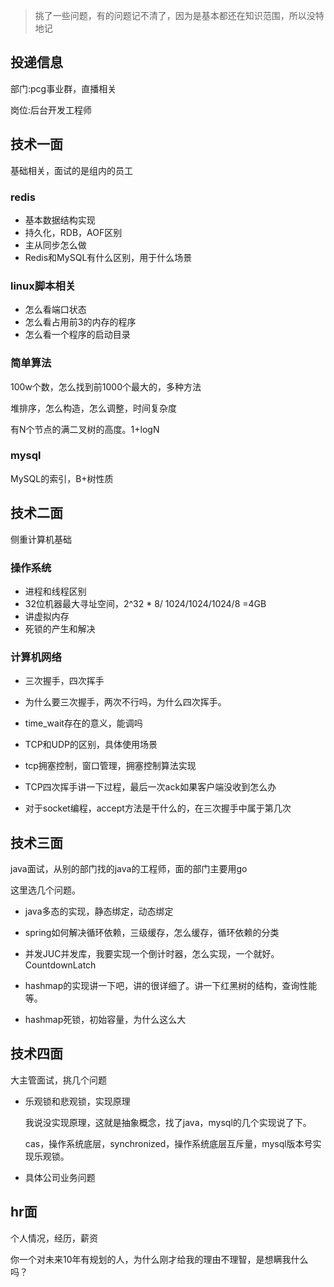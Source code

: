 > 挑了一些问题，有的问题记不清了，因为是基本都还在知识范围，所以没特地记

## 投递信息

部门:pcg事业群，直播相关

岗位:后台开发工程师



## 技术一面

基础相关，面试的是组内的员工

### redis

- 基本数据结构实现
- 持久化，RDB，AOF区别
- 主从同步怎么做
- Redis和MySQL有什么区别，用于什么场景

### linux脚本相关

- 怎么看端口状态
- 怎么看占用前3的内存的程序
- 怎么看一个程序的启动目录

### 简单算法

100w个数，怎么找到前1000个最大的，多种方法

堆排序，怎么构造，怎么调整，时间复杂度

有N个节点的满二叉树的高度。1+logN

### mysql

MySQL的索引，B+树性质



## 技术二面

侧重计算机基础

### 操作系统

- 进程和线程区别
- 32位机器最大寻址空间，2^32 * 8/ 1024/1024/1024/8 =4GB
- 讲虚拟内存
- 死锁的产生和解决

### 计算机网络

- 三次握手，四次挥手

- 为什么要三次握手，两次不行吗，为什么四次挥手。

- time_wait存在的意义，能调吗

- TCP和UDP的区别，具体使用场景

- tcp拥塞控制，窗口管理，拥塞控制算法实现

- TCP四次挥手讲一下过程，最后一次ack如果客户端没收到怎么办
-  对于socket编程，accept方法是干什么的，在三次握手中属于第几次



## 技术三面

java面试，从别的部门找的java的工程师，面的部门主要用go

这里选几个问题。

- java多态的实现，静态绑定，动态绑定
- spring如何解决循环依赖，三级缓存，怎么缓存，循环依赖的分类

- 并发JUC并发库，我要实现一个倒计时器，怎么实现，一个就好。CountdownLatch

- hashmap的实现讲一下吧，讲的很详细了。讲一下红黑树的结构，查询性能等。

- hashmap死锁，初始容量，为什么这么大

## 技术四面

大主管面试，挑几个问题

- 乐观锁和悲观锁，实现原理

  我说没实现原理，这就是抽象概念，找了java，mysql的几个实现说了下。

  cas，操作系统底层，synchronized，操作系统底层互斥量，mysql版本号实现乐观锁。

- 具体公司业务问题



## hr面

个人情况，经历，薪资

你一个对未来10年有规划的人，为什么刚才给我的理由不理智，是想瞒我什么吗？